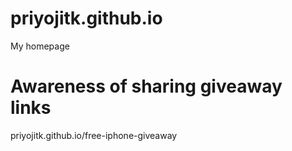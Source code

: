 # priyojitk.github.io
My homepage


# Awareness of sharing giveaway links
priyojitk.github.io/free-iphone-giveaway

